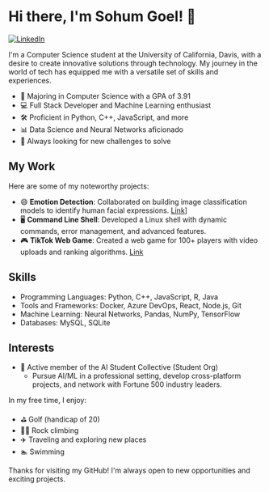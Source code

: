 <!-- Title -->
# Hi there, I'm Sohum Goel! 👋
[![LinkedIn](https://img.shields.io/badge/LinkedIn-Connect-blue)](https://linkedin.com/in/sohumgoel/)
<!-- [![Portfolio](https://img.shields.io/badge/Portfolio-Explore-brightgreen)](https://yourportfolio.com) -->

<!-- Introduction -->
I'm a Computer Science student at the University of California, Davis, with a desire to create innovative solutions through technology. My journey in the world of tech has equipped me with a versatile set of skills and experiences.

<!-- About Me -->
- 🔬 Majoring in Computer Science with a GPA of 3.91
- 💻 Full Stack Developer and Machine Learning enthusiast
- 🛠️ Proficient in Python, C++, JavaScript, and more
- 📊 Data Science and Neural Networks aficionado
- 🚀 Always looking for new challenges to solve

<!-- My Work -->
## My Work
Here are some of my noteworthy projects:

- 😄 **Emotion Detection**: Collaborated on building image classification models to identify human facial expressions. [Link]((https://github.com/grishaab/EmotionDetectorCNN))]
- 🖥 **Command Line Shell**: Developed a Linux shell with dynamic commands, error management, and advanced features.
- 🎮 **TikTok Web Game**: Created a web game for 100+ players with video uploads and ranking algorithms. [Link]()

<!-- Skills -->
## Skills
- Programming Languages: Python, C++, JavaScript, R, Java
- Tools and Frameworks: Docker, Azure DevOps, React, Node.js, Git
- Machine Learning: Neural Networks, Pandas, NumPy, TensorFlow
- Databases: MySQL, SQLite

<!-- Get in Touch 
## Get in Touch
Let's connect and collaborate:

- [LinkedIn](https://www.linkedin.com/in/yourlinkedin)
- [Email](mailto:sohgoel@ucdavis.edu)
<!-- - [Portfolio](https://yourportfolio.com) -->

<!-- Interests -->
## Interests
- 🧠 Active member of the AI Student Collective (Student Org)
    - Pursue AI/ML in a professional setting, develop cross-platform projects, and network with Fortune 500 industry leaders.
 

In my free time, I enjoy:
- ⛳ Golf (handicap of 20)
- 🧗‍♂️ Rock climbing
- ✈️ Traveling and exploring new places
- 🏊 Swimming

Thanks for visiting my GitHub! I'm always open to new opportunities and exciting projects.
